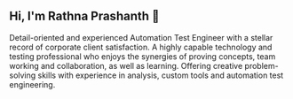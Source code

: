 ## Hi, I'm Rathna Prashanth 👋

Detail-oriented and experienced Automation Test Engineer with a stellar record of corporate client satisfaction. A highly capable technology and testing professional who enjoys the synergies of proving concepts, team working and collaboration, as well as learning. Offering creative problem-solving skills with experience in analysis, custom tools and automation test engineering.
